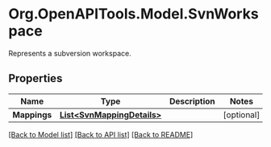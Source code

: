 # Org.OpenAPITools.Model.SvnWorkspace
Represents a subversion workspace.

## Properties

Name | Type | Description | Notes
------------ | ------------- | ------------- | -------------
**Mappings** | [**List&lt;SvnMappingDetails&gt;**](SvnMappingDetails.md) |  | [optional] 

[[Back to Model list]](../README.md#documentation-for-models) [[Back to API list]](../README.md#documentation-for-api-endpoints) [[Back to README]](../README.md)

